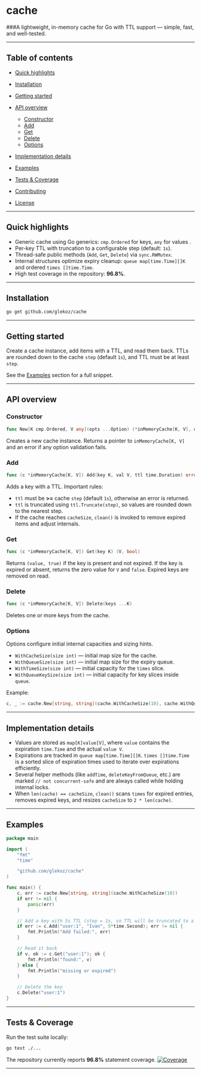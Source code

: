 # cache

###A lightweight, in-memory cache for Go with TTL support — simple, fast, and well-tested.

---

## Table of contents

* [Quick highlights](#quick-highlights)
* [Installation](#installation)
* [Getting started](#getting-started)
* [API overview](#api-overview)

  * [Constructor](#constructor)
  * [Add](#add)
  * [Get](#get)
  * [Delete](#delete)
  * [Options](#options)
* [Implementation details](#implementation-details)
* [Examples](#examples)
* [Tests & Coverage](#tests--coverage)
* [Contributing](#contributing)
* [License](#license)

---

## Quick highlights

* Generic cache using Go generics: `cmp.Ordered` for keys, `any` for values .
* Per-key TTL with truncation to a configurable step (default: `1s`).
* Thread-safe public methods (`Add`, `Get`, `Delete`) via `sync.RWMutex`.
* Internal structures optimize expiry cleanup: `queue map[time.Time][]K` and ordered `times []time.Time`.
* High test coverage in the repository: **96.8%**.

---

## Installation

```bash
go get github.com/glekoz/cache
```

---

## Getting started

Create a cache instance, add items with a TTL, and read them back. TTLs are rounded down to the cache `step` (default `1s`), and TTL must be at least `step`.

See the [Examples](#examples) section for a full snippet.

---

## API overview

### Constructor

```go
func New[K cmp.Ordered, V any](opts ...Option) (*inMemoryCache[K, V], error)
```

Creates a new cache instance. Returns a pointer to `inMemoryCache[K, V]` and an error if any option validation fails.

### Add

```go
func (c *inMemoryCache[K, V]) Add(key K, val V, ttl time.Duration) error
```

Adds a key with a TTL. Important rules:

* `ttl` must be **>=** cache `step` (default `1s`), otherwise an error is returned.
* `ttl` is truncated using `ttl.Truncate(step)`, so values are rounded down to the nearest step.
* If the cache reaches `cacheSize`, `clean()` is invoked to remove expired items and adjust internals.

### Get

```go
func (c *inMemoryCache[K, V]) Get(key K) (V, bool)
```

Returns `(value, true)` if the key is present and not expired. If the key is expired or absent, returns the zero value for `V` and `false`. Expired keys are removed on read.

### Delete

```go
func (c *inMemoryCache[K, V]) Delete(keys ...K)
```

Deletes one or more keys from the cache.

### Options

Options configure initial internal capacities and sizing hints.

* `WithCacheSize(size int)` — initial map size for the cache.
* `WithQueueSize(size int)` — initial map size for the expiry queue.
* `WithTimeSize(size int)` — initial capacity for the `times` slice.
* `WithQueueKeySize(size int)` — initial capacity for key slices inside `queue`.

Example:

```go
c, _ := cache.New[string, string](cache.WithCacheSize(10), cache.WithQueueKeySize(8))
```

---

## Implementation details

* Values are stored as `map[K]value[V]`, where `value` contains the expiration `time.Time` and the actual `value V`.
* Expirations are tracked in `queue map[time.Time][]K`. `times []time.Time` is a sorted slice of expiration times used to iterate over expirations efficiently.
* Several helper methods (like `addTime`, `deleteKeyFromQueue`, etc.) are marked `// not concurrent-safe` and are always called while holding internal locks.
* When `len(cache) == cacheSize`, `clean()` scans `times` for expired entries, removes expired keys, and resizes `cacheSize` to `2 * len(cache)`.

---

## Examples

```go
package main

import (
	"fmt"
	"time"

	"github.com/glekoz/cache"
)

func main() {
	c, err := cache.New[string, string](cache.WithCacheSize(10))
	if err != nil {
		panic(err)
	}

	// Add a key with 5s TTL (step = 1s, so TTL will be truncated to a multiple of 1s)
	if err := c.Add("user:1", "Ivan", 5*time.Second); err != nil {
		fmt.Println("Add failed:", err)
	}

	// Read it back
	if v, ok := c.Get("user:1"); ok {
		fmt.Println("found:", v)
	} else {
		fmt.Println("missing or expired")
	}

	// Delete the key
	c.Delete("user:1")
}
```

---

## Tests & Coverage

Run the test suite locally:

```bash
go test ./...
```

The repository currently reports **96.8%** statement coverage. [![Coverage](https://img.shields.io/badge/coverage-96.8%25-brightgreen.svg)](https://github.com/glekoz/cache)

---
